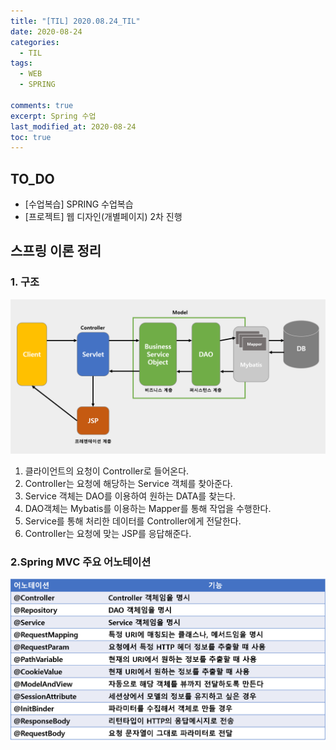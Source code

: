 ```yaml
---
title: "[TIL] 2020.08.24_TIL"
date: 2020-08-24
categories:
  - TIL
tags:
  - WEB
  - SPRING

comments: true
excerpt: Spring 수업
last_modified_at: 2020-08-24
toc: true
---
```


## TO_DO 
- [수업복습] SPRING 수업복습
- [프로젝트] 웹 디자인(개별페이지) 2차 진행


## 스프링 이론 정리

### 1. 구조

![Spring](/assets/images/spring/springmvc/spring_mvc_arch01.png)

1. 클라이언트의 요청이 Controller로 들어온다.
2. Controller는 요청에 해당하는 Service 객체를 찾아준다.
3. Service 객체는 DAO를 이용하여 원하는 DATA를 찾는다.
4. DAO객체는 Mybatis를 이용하는 Mapper를 통해 작업을 수행한다.
5. Service를 통해 처리한 데이터를 Controller에게 전달한다.
6. Controller는 요청에 맞는 JSP를 응답해준다.


### 2.Spring MVC 주요 어노테이션

![Spring](/assets/images/spring/springmvc/spring_mvc_arch02.png)